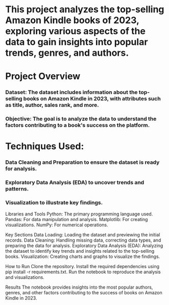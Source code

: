# This project analyzes the top-selling Amazon Kindle books of 2023, exploring various aspects of the data to gain insights into popular trends, genres, and authors.

# Project Overview
### Dataset: The dataset includes information about the top-selling books on Amazon Kindle in 2023, with attributes such as title, author, sales rank, and more.
### Objective: The goal is to analyze the data to understand the factors contributing to a book's success on the platform.

# Techniques Used:
### Data Cleaning and Preparation to ensure the dataset is ready for analysis.
### Exploratory Data Analysis (EDA) to uncover trends and patterns.
### Visualization to illustrate key findings.

Libraries and Tools
Python: The primary programming language used.
Pandas: For data manipulation and analysis.
Matplotlib: For creating visualizations.
NumPy: For numerical operations.

Key Sections
Data Loading: Loading the dataset and previewing the initial records.
Data Cleaning: Handling missing data, correcting data types, and preparing the data for analysis.
Exploratory Data Analysis (EDA): Analyzing the dataset to identify key trends and insights related to the top-selling books.
Visualization: Creating charts and graphs to visualize the findings.

How to Run
Clone the repository.
Install the required dependencies using pip install -r requirements.txt.
Run the notebook to reproduce the analysis and visualizations.

Results
The notebook provides insights into the most popular authors, genres, and other factors contributing to the success of books on Amazon Kindle in 2023.
